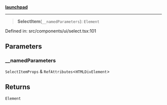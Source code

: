 [**launchpad**](index.md)

***

> **SelectItem**(`__namedParameters`): `Element`

Defined in: src/components/ui/select.tsx:101

## Parameters

### \_\_namedParameters

`SelectItemProps` & `RefAttributes`\<`HTMLDivElement`\>

## Returns

`Element`
